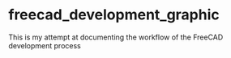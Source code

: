 # freecad_development_graphic
This is my attempt at documenting the workflow of the FreeCAD development process
